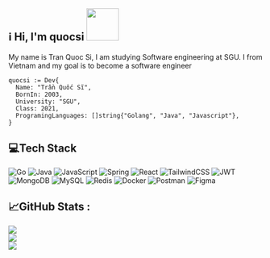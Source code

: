 ## ℹ️ Hi, I'm quocsi <img src="https://w7.pngwing.com/pngs/910/432/png-transparent-tony-tony-chopper-art-one-piece-chopper-mammal-hat-carnivoran-thumbnail.png" width="64px" >
My name is Tran Quoc Si, I am studying Software engineering at SGU. I from Vietnam and my goal is to become a software engineer

```golang
quocsi := Dev{
  Name: "Trần Quốc Sĩ",
  BornIn: 2003,
  University: "SGU",
  Class: 2021,
  ProgramingLanguages: []string{"Golang", "Java", "Javascript"},
}
```

## 💻Tech Stack
![Go](https://img.shields.io/badge/go-%2300ADD8.svg?style=flat&logo=go&logoColor=white) ![Java](https://img.shields.io/badge/java-%23ED8B00.svg?style=flat&logo=java&logoColor=white) ![JavaScript](https://img.shields.io/badge/javascript-%23323330.svg?style=flat&logo=javascript&logoColor=%23F7DF1E) ![Spring](https://img.shields.io/badge/spring-%236DB33F.svg?style=flat&logo=spring&logoColor=white) ![React](https://img.shields.io/badge/react-%2320232a.svg?style=flat&logo=react&logoColor=%2361DAFB)  ![TailwindCSS](https://img.shields.io/badge/tailwindcss-%2338B2AC.svg?style=flat&logo=tailwind-css&logoColor=white) ![JWT](https://img.shields.io/badge/JWT-black?style=flat&logo=JSON%20web%20tokens) ![MongoDB](https://img.shields.io/badge/MongoDB-%234ea94b.svg?style=flat&logo=mongodb&logoColor=white) ![MySQL](https://img.shields.io/badge/mysql-%2300f.svg?style=flat&logo=mysql&logoColor=white) ![Redis](https://img.shields.io/badge/redis-%23DD0031.svg?style=flat&logo=redis&logoColor=white) ![Docker](https://img.shields.io/badge/docker-%230db7ed.svg?style=flat&logo=docker&logoColor=white) ![Postman](https://img.shields.io/badge/Postman-FF6C37?style=flat&logo=postman&logoColor=white) ![Figma](https://img.shields.io/badge/figma-%23F24E1E.svg?style=flat&logo=figma&logoColor=white)

## 📈GitHub Stats :
![](https://github-readme-stats.vercel.app/api?username=quocsi014&theme=radical&hide_border=false&include_all_commits=false&count_private=false)<br/>
![](https://github-readme-streak-stats.herokuapp.com/?user=quocsi014&theme=radical&hide_border=false)<br/>
![](https://github-readme-stats.vercel.app/api/top-langs/?username=quocsi014&theme=radical&hide_border=false&include_all_commits=false&count_private=false&layout=compact)
